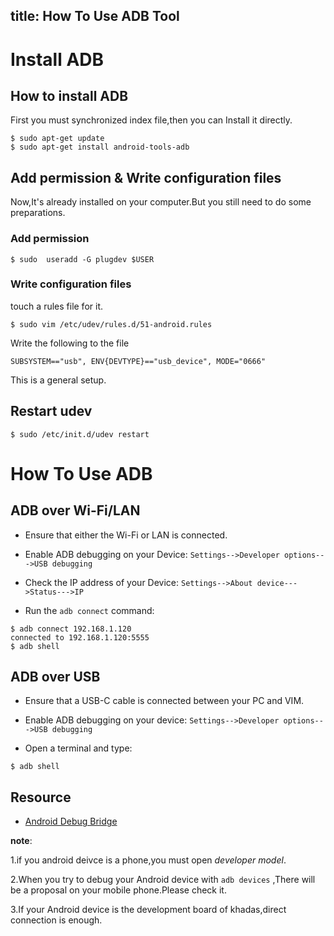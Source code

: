 title: How To Use ADB Tool
---

# Install ADB

## How to install ADB

First you must synchronized index file,then you can Install it directly.

```shell
$ sudo apt-get update
$ sudo apt-get install android-tools-adb
```

## Add permission & Write configuration files

Now,It's already installed on your computer.But you still need to do some preparations.

### Add permission

```shell
$ sudo  useradd -G plugdev $USER
```

### Write configuration files

touch a rules file for it.

```shell
$ sudo vim /etc/udev/rules.d/51-android.rules
```

Write the following to the file

```shell
SUBSYSTEM=="usb", ENV{DEVTYPE}=="usb_device", MODE="0666"
```

This is a general setup.

## Restart udev

```shell
$ sudo /etc/init.d/udev restart
```

# How To Use ADB

## ADB over Wi-Fi/LAN

* Ensure that either the Wi-Fi or LAN is connected.

* Enable ADB debugging on your Device: `Settings-->Developer options--->USB debugging`

* Check the IP address of your Device: `Settings-->About device--->Status--->IP`

* Run the `adb connect` command:

```shell
$ adb connect 192.168.1.120
connected to 192.168.1.120:5555
$ adb shell
```

## ADB over USB

* Ensure that a USB-C cable is connected between your PC and VIM.

* Enable ADB debugging on your device: `Settings-->Developer options--->USB debugging`

* Open a terminal and type:

```shell
$ adb shell
```
## Resource

* [Android Debug Bridge](https://developer.android.com/studio/command-line/adb.html)

**note**:

1.if you android deivce is a phone,you must open *developer model*.

2.When you try to debug your Android device with  `adb devices` ,There will be a proposal on your mobile phone.Please check it. 

3.If your Android device is the development board of khadas,direct connection is enough.



